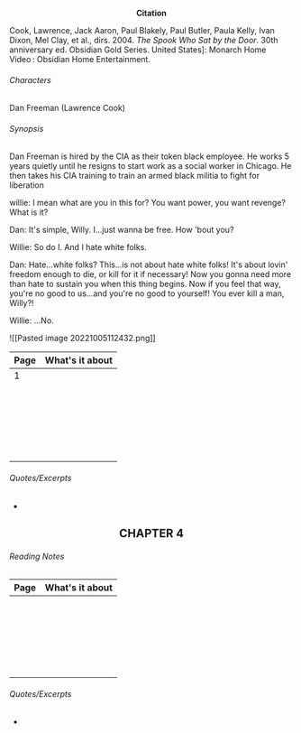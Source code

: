 <p style="text-align: center">  <b> Citation </b></p></h1>

Cook, Lawrence, Jack Aaron, Paul Blakely, Paul Butler, Paula Kelly, Ivan Dixon, Mel Clay, et al., dirs. 2004. _The Spook Who Sat by the Door_. 30th anniversary ed. Obsidian Gold Series. United States]: Monarch Home Video : Obsidian Home Entertainment.


###### Characters
Dan Freeman (Lawrence Cook) 

###### Synopsis
Dan Freeman is hired by the CIA as their token black employee. He works 5 years quietly until he resigns to start work as a social worker in Chicago. He then takes his CIA training to train an armed black militia to fight for liberation



willie: I mean what are you in this for? You want power, you want revenge? What is it?  
  
Dan: It's simple, Willy. I...just wanna be free. How 'bout you?  
  
Willie: So do I. And I hate white folks.  
  
Dan: Hate...white folks? This...is not about hate white folks! It's about lovin' freedom enough to die, or kill for it if necessary! Now you gonna need more than hate to sustain you when this thing begins. Now if you feel that way, you're no good to us...and you're no good to yourself! You ever kill a man, Willy?!  
  
Willie: ...No.

![[Pasted image 20221005112432.png]]

|Page| What's it about| 
|---|---|
|1||
|||
|||
|||
|||
|||
|||
|||
|||
|||
|||
|||
|||
|||
|||
|||
|||
|||
|||
|||
|||
|||
|||
|||

###### Quotes/Excerpts
*

##### <h1 style="font-size: 20;">  <p style="text-align: center">  <b> CHAPTER 4 </b></p></h1>
###### Reading Notes

|Page| What's it about| 
|---|---|
|||
|||
|||
|||
|||
|||
|||
|||
|||
|||
|||
|||
|||
|||
|||
|||
|||
|||
|||
|||
|||
|||
|||
|||

###### Quotes/Excerpts
*
